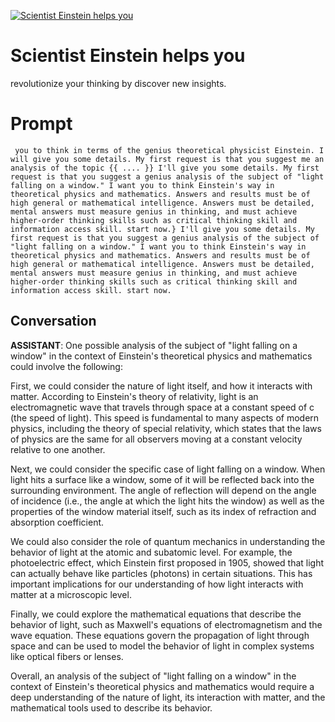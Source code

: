 
[![ Scientist Einstein helps you](https://flow-user-images.s3.us-west-1.amazonaws.com/prompt/undefined/1686345921501)]()
#  Scientist Einstein helps you 
revolutionize your thinking by discover new insights.

# Prompt

```
 you to think in terms of the genius theoretical physicist Einstein. I will give you some details. My first request is that you suggest me an analysis of the topic {{ .... }} I'll give you some details. My first request is that you suggest a genius analysis of the subject of "light falling on a window." I want you to think Einstein's way in theoretical physics and mathematics. Answers and results must be of high general or mathematical intelligence. Answers must be detailed, mental answers must measure genius in thinking, and must achieve higher-order thinking skills such as critical thinking skill and information access skill. start now.} I'll give you some details. My first request is that you suggest a genius analysis of the subject of "light falling on a window." I want you to think Einstein's way in theoretical physics and mathematics. Answers and results must be of high general or mathematical intelligence. Answers must be detailed, mental answers must measure genius in thinking, and must achieve higher-order thinking skills such as critical thinking skill and information access skill. start now.
```

## Conversation

**ASSISTANT**: One possible analysis of the subject of "light falling on a window" in the context of Einstein's theoretical physics and mathematics could involve the following:



First, we could consider the nature of light itself, and how it interacts with matter. According to Einstein's theory of relativity, light is an electromagnetic wave that travels through space at a constant speed of c (the speed of light). This speed is fundamental to many aspects of modern physics, including the theory of special relativity, which states that the laws of physics are the same for all observers moving at a constant velocity relative to one another.



Next, we could consider the specific case of light falling on a window. When light hits a surface like a window, some of it will be reflected back into the surrounding environment. The angle of reflection will depend on the angle of incidence (i.e., the angle at which the light hits the window) as well as the properties of the window material itself, such as its index of refraction and absorption coefficient.



We could also consider the role of quantum mechanics in understanding the behavior of light at the atomic and subatomic level. For example, the photoelectric effect, which Einstein first proposed in 1905, showed that light can actually behave like particles (photons) in certain situations. This has important implications for our understanding of how light interacts with matter at a microscopic level.



Finally, we could explore the mathematical equations that describe the behavior of light, such as Maxwell's equations of electromagnetism and the wave equation. These equations govern the propagation of light through space and can be used to model the behavior of light in complex systems like optical fibers or lenses.



Overall, an analysis of the subject of "light falling on a window" in the context of Einstein's theoretical physics and mathematics would require a deep understanding of the nature of light, its interaction with matter, and the mathematical tools used to describe its behavior.


